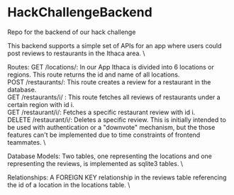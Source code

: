 # HackChallengeBackend
Repo for the backend of our hack challenge

This backend supports a simple set of APIs for an app where users could post reviews to restaurants in the Ithaca area. \

Routes:
GET /locations/: In our App Ithaca is divided into 6 locations or regions. This route returns the id and name of all locations.\
POST /restaurants/: This route creates a review for a restaurant in the database. \
GET /restaurants/i/ : This route fetches all reviews of restaurants under a certain region with id i.\
GET /restaurant/i/: Fetches a specific restaurant review with id i.\
DELETE /restaurant/i/: Deletes a specific review. This is initially intended to be used with authentication or a "downvote" mechanism, but the those features can't be implemented due to time constraints of frontend teammates. \

Database Models:
Two tables, one representing the locations and one representing the reviews, is implemented as sqlite3 tables. \

Relationships:
A FOREIGN KEY relationship in the reviews table referencing the id of a location in the locations table. \
